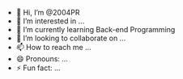 - 👋 Hi, I’m @2004PR
- 👀 I’m interested in ...
- 🌱 I’m currently learning Back-end Programming
- 💞️ I’m looking to collaborate on ...
- 📫 How to reach me ...
- 😄 Pronouns: ...
- ⚡ Fun fact: ...

<!---
2004PR/2004PR is a ✨ special ✨ repository because its `README.md` (this file) appears on your GitHub profile.
You can click the Preview link to take a look at your changes.
--->
